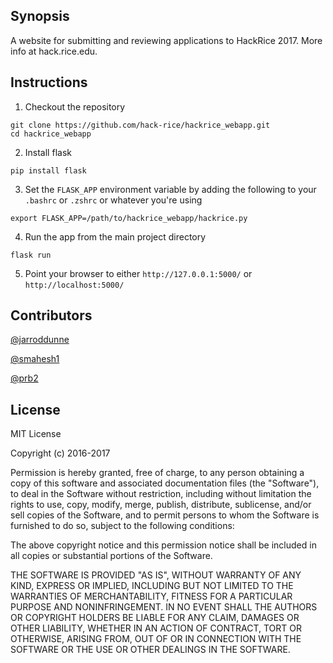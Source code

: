 ## Synopsis

A website for submitting and reviewing applications to HackRice 2017. More info at hack.rice.edu.

## Instructions

1. Checkout the repository
  ```
  git clone https://github.com/hack-rice/hackrice_webapp.git
  cd hackrice_webapp
  ```
  
2. Install flask
  ```
  pip install flask
  ```

3. Set the `FLASK_APP` environment variable by adding the following to your `.bashrc` or `.zshrc` or whatever you're using
  ``` 
  export FLASK_APP=/path/to/hackrice_webapp/hackrice.py
  ```

4. Run the app from the main project directory
  ```
  flask run
  ```

5. Point your browser to either `http://127.0.0.1:5000/` or `http://localhost:5000/`

## Contributors

[@jarroddunne](http://github.com/jarroddunne)

[@smahesh1](http://github.com/smahesh1)

[@prb2](http://github.com/prb2)

## License

MIT License

Copyright (c) 2016-2017 

Permission is hereby granted, free of charge, to any person obtaining a copy
of this software and associated documentation files (the "Software"), to deal
in the Software without restriction, including without limitation the rights
to use, copy, modify, merge, publish, distribute, sublicense, and/or sell
copies of the Software, and to permit persons to whom the Software is
furnished to do so, subject to the following conditions:

The above copyright notice and this permission notice shall be included in all
copies or substantial portions of the Software.

THE SOFTWARE IS PROVIDED "AS IS", WITHOUT WARRANTY OF ANY KIND, EXPRESS OR
IMPLIED, INCLUDING BUT NOT LIMITED TO THE WARRANTIES OF MERCHANTABILITY,
FITNESS FOR A PARTICULAR PURPOSE AND NONINFRINGEMENT. IN NO EVENT SHALL THE
AUTHORS OR COPYRIGHT HOLDERS BE LIABLE FOR ANY CLAIM, DAMAGES OR OTHER
LIABILITY, WHETHER IN AN ACTION OF CONTRACT, TORT OR OTHERWISE, ARISING FROM,
OUT OF OR IN CONNECTION WITH THE SOFTWARE OR THE USE OR OTHER DEALINGS IN THE
SOFTWARE.
